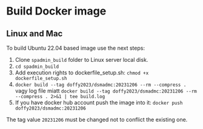# Build Docker image
## Linux and Mac 
To build Ubuntu 22.04 based image use the next steps:
1. Clone `spadmin_build` folder to Linux server local disk.
2. `cd spadmin_build`
3. Add execution rights to dockerfile_setup.sh: `chmod +x dockerfile_setup.sh`
4. `docker build --tag doffy2023/dsmadmc:20231206 --rm --compress .` vagy log file miatt `docker build --tag doffy2023/dsmadmc:20231206 --rm --compress . 2>&1 | tee build.log`
5. If you have docker hub account push the image into it: `docker push doffy2023/dsmadmc:20231206`

The tag value `20231206` must be changed not to conflict the existing one.
